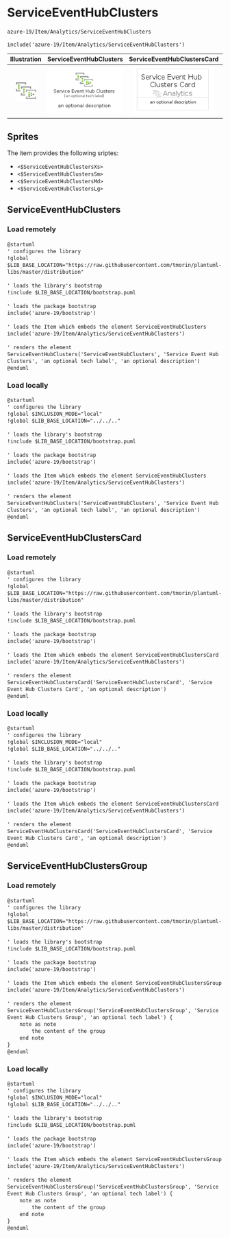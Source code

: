 # ServiceEventHubClusters


```text
azure-19/Item/Analytics/ServiceEventHubClusters
```

```text
include('azure-19/Item/Analytics/ServiceEventHubClusters')
```



| Illustration | ServiceEventHubClusters | ServiceEventHubClustersCard | ServiceEventHubClustersGroup |
| :---: | :---: | :---: | :---: |
| ![illustration for Illustration](../../../azure-19/Item/Analytics/ServiceEventHubClusters.png) | ![illustration for ServiceEventHubClusters](../../../azure-19/Item/Analytics/ServiceEventHubClusters.Local.png) | ![illustration for ServiceEventHubClustersCard](../../../azure-19/Item/Analytics/ServiceEventHubClustersCard.Local.png) | ![illustration for ServiceEventHubClustersGroup](../../../azure-19/Item/Analytics/ServiceEventHubClustersGroup.Local.png) |



## Sprites
The item provides the following sriptes:

- `<$ServiceEventHubClustersXs>`
- `<$ServiceEventHubClustersSm>`
- `<$ServiceEventHubClustersMd>`
- `<$ServiceEventHubClustersLg>`





## ServiceEventHubClusters

### Load remotely
```plantuml
@startuml
' configures the library
!global $LIB_BASE_LOCATION="https://raw.githubusercontent.com/tmorin/plantuml-libs/master/distribution"

' loads the library's bootstrap
!include $LIB_BASE_LOCATION/bootstrap.puml

' loads the package bootstrap
include('azure-19/bootstrap')

' loads the Item which embeds the element ServiceEventHubClusters
include('azure-19/Item/Analytics/ServiceEventHubClusters')

' renders the element
ServiceEventHubClusters('ServiceEventHubClusters', 'Service Event Hub Clusters', 'an optional tech label', 'an optional description')
@enduml
```

### Load locally
```plantuml
@startuml
' configures the library
!global $INCLUSION_MODE="local"
!global $LIB_BASE_LOCATION="../../.."

' loads the library's bootstrap
!include $LIB_BASE_LOCATION/bootstrap.puml

' loads the package bootstrap
include('azure-19/bootstrap')

' loads the Item which embeds the element ServiceEventHubClusters
include('azure-19/Item/Analytics/ServiceEventHubClusters')

' renders the element
ServiceEventHubClusters('ServiceEventHubClusters', 'Service Event Hub Clusters', 'an optional tech label', 'an optional description')
@enduml
```

## ServiceEventHubClustersCard

### Load remotely
```plantuml
@startuml
' configures the library
!global $LIB_BASE_LOCATION="https://raw.githubusercontent.com/tmorin/plantuml-libs/master/distribution"

' loads the library's bootstrap
!include $LIB_BASE_LOCATION/bootstrap.puml

' loads the package bootstrap
include('azure-19/bootstrap')

' loads the Item which embeds the element ServiceEventHubClustersCard
include('azure-19/Item/Analytics/ServiceEventHubClusters')

' renders the element
ServiceEventHubClustersCard('ServiceEventHubClustersCard', 'Service Event Hub Clusters Card', 'an optional description')
@enduml
```

### Load locally
```plantuml
@startuml
' configures the library
!global $INCLUSION_MODE="local"
!global $LIB_BASE_LOCATION="../../.."

' loads the library's bootstrap
!include $LIB_BASE_LOCATION/bootstrap.puml

' loads the package bootstrap
include('azure-19/bootstrap')

' loads the Item which embeds the element ServiceEventHubClustersCard
include('azure-19/Item/Analytics/ServiceEventHubClusters')

' renders the element
ServiceEventHubClustersCard('ServiceEventHubClustersCard', 'Service Event Hub Clusters Card', 'an optional description')
@enduml
```

## ServiceEventHubClustersGroup

### Load remotely
```plantuml
@startuml
' configures the library
!global $LIB_BASE_LOCATION="https://raw.githubusercontent.com/tmorin/plantuml-libs/master/distribution"

' loads the library's bootstrap
!include $LIB_BASE_LOCATION/bootstrap.puml

' loads the package bootstrap
include('azure-19/bootstrap')

' loads the Item which embeds the element ServiceEventHubClustersGroup
include('azure-19/Item/Analytics/ServiceEventHubClusters')

' renders the element
ServiceEventHubClustersGroup('ServiceEventHubClustersGroup', 'Service Event Hub Clusters Group', 'an optional tech label') {
    note as note
        the content of the group
    end note
}
@enduml
```

### Load locally
```plantuml
@startuml
' configures the library
!global $INCLUSION_MODE="local"
!global $LIB_BASE_LOCATION="../../.."

' loads the library's bootstrap
!include $LIB_BASE_LOCATION/bootstrap.puml

' loads the package bootstrap
include('azure-19/bootstrap')

' loads the Item which embeds the element ServiceEventHubClustersGroup
include('azure-19/Item/Analytics/ServiceEventHubClusters')

' renders the element
ServiceEventHubClustersGroup('ServiceEventHubClustersGroup', 'Service Event Hub Clusters Group', 'an optional tech label') {
    note as note
        the content of the group
    end note
}
@enduml
```

